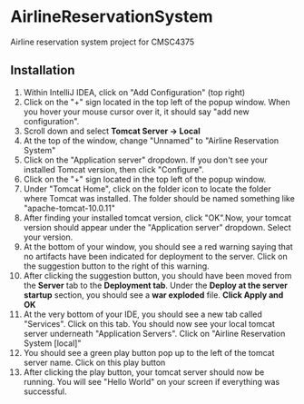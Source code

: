 # AirlineReservationSystem

Airline reservation system project for CMSC4375
## Installation

1. Within IntelliJ IDEA, click on "Add Configuration" (top right)
2. Click on the "+" sign located in the top left of the popup window. When you hover your mouse cursor over it, it should say "add new configuration".
3. Scroll down and select **Tomcat Server -> Local**
4. At the top of the window, change "Unnamed" to "Airline Reservation System"
5. Click on the "Application server" dropdown. If you don't see your installed Tomcat version, then click "Configure".
6. Click on the "+" sign located in the top left of the popup window.
7. Under "Tomcat Home", click on the folder icon to locate the folder where Tomcat was installed. The folder should be named something like "apache-tomcat-10.0.11"
8. After finding your installed tomcat version, click "OK".Now, your tomcat version should appear under the "Application server" dropdown. Select your version.
9. At the bottom of your window, you should see a red warning saying that no artifacts have been indicated for deployment to the server. Click on the suggestion button to the right of this warning.
10. After clicking the suggestion button, you should have been moved from the **Server** tab to the **Deployment tab**. Under the **Deploy at the server startup** section, you should see a **war exploded** file. **Click Apply and OK**
11. At the very bottom of your IDE, you should see a new tab called "Services". Click on this tab. You should now see your local tomcat server underneath "Application Servers". Click on "Airline Reservation System [local]"
12. You should see a green play button pop up to the left of the tomcat server name. Click on this play button
13. After clicking the play button, your tomcat server should now be running. You will see "Hello World" on your screen if everything was successful.